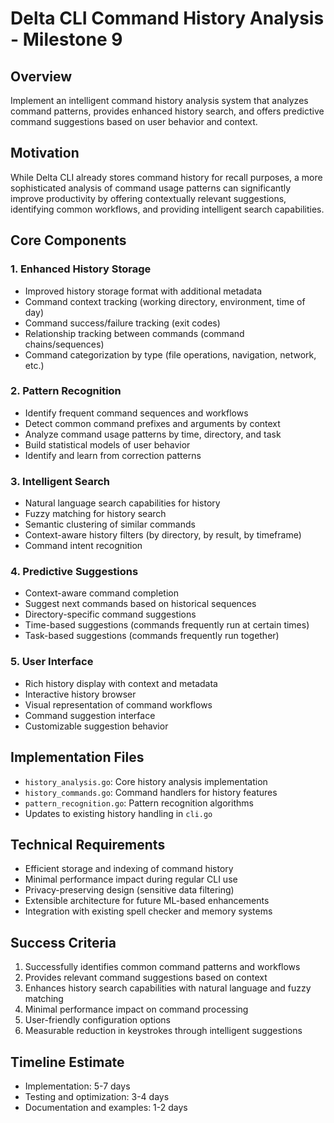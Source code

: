 # Delta CLI Command History Analysis - Milestone 9

## Overview
Implement an intelligent command history analysis system that analyzes command patterns, provides enhanced history search, and offers predictive command suggestions based on user behavior and context.

## Motivation
While Delta CLI already stores command history for recall purposes, a more sophisticated analysis of command usage patterns can significantly improve productivity by offering contextually relevant suggestions, identifying common workflows, and providing intelligent search capabilities.

## Core Components

### 1. Enhanced History Storage
- Improved history storage format with additional metadata
- Command context tracking (working directory, environment, time of day)
- Command success/failure tracking (exit codes)
- Relationship tracking between commands (command chains/sequences)
- Command categorization by type (file operations, navigation, network, etc.)

### 2. Pattern Recognition
- Identify frequent command sequences and workflows
- Detect common command prefixes and arguments by context
- Analyze command usage patterns by time, directory, and task
- Build statistical models of user behavior
- Identify and learn from correction patterns

### 3. Intelligent Search
- Natural language search capabilities for history
- Fuzzy matching for history search
- Semantic clustering of similar commands
- Context-aware history filters (by directory, by result, by timeframe)
- Command intent recognition

### 4. Predictive Suggestions
- Context-aware command completion
- Suggest next commands based on historical sequences
- Directory-specific command suggestions
- Time-based suggestions (commands frequently run at certain times)
- Task-based suggestions (commands frequently run together)

### 5. User Interface
- Rich history display with context and metadata
- Interactive history browser
- Visual representation of command workflows
- Command suggestion interface
- Customizable suggestion behavior

## Implementation Files
- `history_analysis.go`: Core history analysis implementation
- `history_commands.go`: Command handlers for history features
- `pattern_recognition.go`: Pattern recognition algorithms
- Updates to existing history handling in `cli.go`

## Technical Requirements
- Efficient storage and indexing of command history
- Minimal performance impact during regular CLI use
- Privacy-preserving design (sensitive data filtering)
- Extensible architecture for future ML-based enhancements
- Integration with existing spell checker and memory systems

## Success Criteria
1. Successfully identifies common command patterns and workflows
2. Provides relevant command suggestions based on context
3. Enhances history search capabilities with natural language and fuzzy matching
4. Minimal performance impact on command processing
5. User-friendly configuration options
6. Measurable reduction in keystrokes through intelligent suggestions

## Timeline Estimate
- Implementation: 5-7 days
- Testing and optimization: 3-4 days
- Documentation and examples: 1-2 days